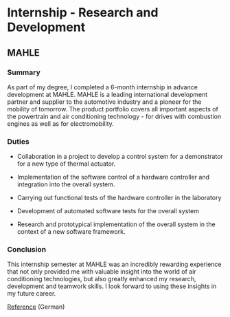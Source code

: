 # Internship - Research and Development

## MAHLE

### Summary

As part of my degree, I completed a 6-month internship in advance development at MAHLE. MAHLE is a leading international development partner and supplier to the automotive industry and a pioneer for the mobility of tomorrow. The product portfolio covers all important aspects of the powertrain and air conditioning technology - for drives with combustion engines as well as for electromobility.

### Duties

- Collaboration in a project to develop a control system for a demonstrator for a new type of thermal actuator.

- Implementation of the software control of a hardware controller and integration into the overall system.

- Carrying out functional tests of the hardware controller in the laboratory

- Development of automated software tests for the overall system

- Research and prototypical implementation of the overall system in the context of a new software framework.

### Conclusion

This internship semester at MAHLE was an incredibly rewarding experience that not only provided me with valuable insight into the world of air conditioning technologies, but also greatly enhanced my research, development and teamwork skills. I look forward to using these insights in my future career.

[Reference](/files/Mahle.pdf) (German)
